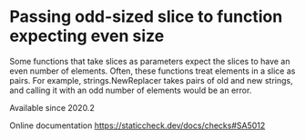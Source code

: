 # Passing odd-sized slice to function expecting even size

Some functions that take slices as parameters expect the slices to have an even number of elements. 
Often, these functions treat elements in a slice as pairs. 
For example, strings.NewReplacer takes pairs of old and new strings, 
and calling it with an odd number of elements would be an error.

Available since
    2020.2

Online documentation
    https://staticcheck.dev/docs/checks#SA5012
